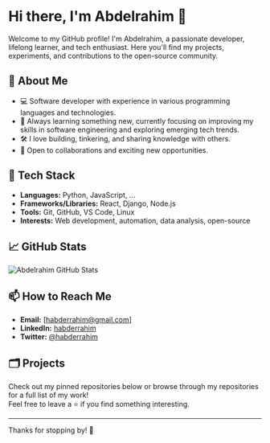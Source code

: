 # Hi there, I'm Abdelrahim 👋

Welcome to my GitHub profile! I'm Abdelrahim, a passionate developer, lifelong learner, and tech enthusiast. Here you'll find my projects, experiments, and contributions to the open-source community.

## 🚀 About Me

- 💻 Software developer with experience in various programming languages and technologies.
- 🌱 Always learning something new, currently focusing on improving my skills in software engineering and exploring emerging tech trends.
- 🛠️ I love building, tinkering, and sharing knowledge with others.
- 🤝 Open to collaborations and exciting new opportunities.

## 🧰 Tech Stack

- **Languages:** Python, JavaScript, ...
- **Frameworks/Libraries:** React, Django, Node.js
- **Tools:** Git, GitHub, VS Code, Linux
- **Interests:** Web development, automation, data analysis, open-source

## 📈 GitHub Stats

![Abdelrahim GitHub Stats](https://github-readme-stats.vercel.app/api?username=habderrah17&show_icons=true&hide_title=true)

## 📫 How to Reach Me

- **Email:** [habderrahim@gmail.com]
- **LinkedIn:** [habderrahim](https://www.linkedin.com/in/habderrahim)
- **Twitter:** [@habderrahim](https://twitter.com/habderrahim)

## 🗂️ Projects

Check out my pinned repositories below or browse through my repositories for a full list of my work!  
Feel free to leave a ⭐️ if you find something interesting.

---

Thanks for stopping by! 🙏
